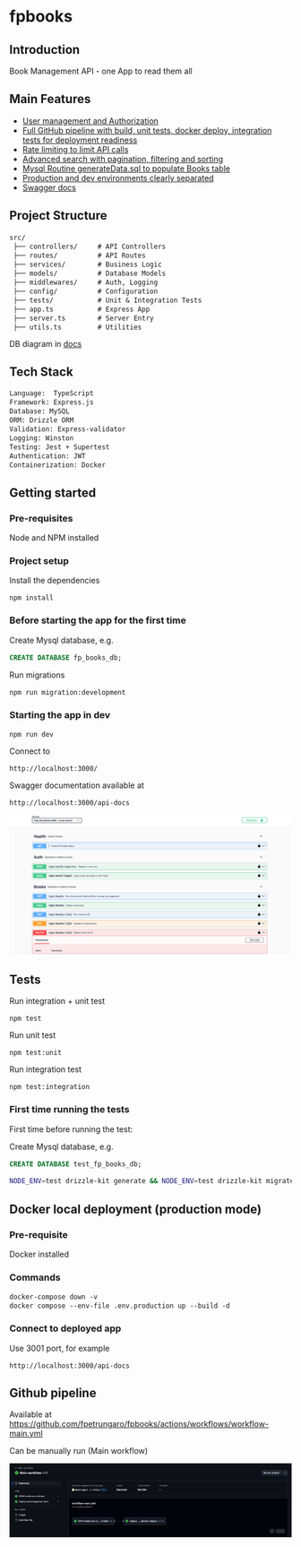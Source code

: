 # fpbooks

## Introduction

Book Management API - one App to read them all

## Main Features

- [User management and Authorization](src/services/userService.ts)
- [Full GitHub pipeline with build, unit tests, docker deploy, integration tests for deployment readiness](.github/workflows/workflow-main.yml)
- [Rate limiting to limit API calls](src/services/bookService.ts)
- [Advanced search with pagination, filtering and sorting](src/services/bookService.ts)
- [Mysql Routine generateData.sql to populate Books table](script/generateData.sql)
- [Production and dev environments clearly separated](.env.development)
- [Swagger docs](src/config/swagger.ts)

## Project Structure

```text
src/
 ├── controllers/     # API Controllers
 ├── routes/          # API Routes
 ├── services/        # Business Logic
 ├── models/          # Database Models
 ├── middlewares/     # Auth, Logging
 ├── config/          # Configuration
 ├── tests/           # Unit & Integration Tests
 ├── app.ts           # Express App
 ├── server.ts        # Server Entry
 ├── utils.ts         # Utilities
```
DB diagram in [docs](docs/db_digram.png)

## Tech Stack

```text
Language:  TypeScript
Framework: Express.js
Database: MySQL
ORM: Drizzle ORM
Validation: Express-validator
Logging: Winston
Testing: Jest + Supertest
Authentication: JWT
Containerization: Docker
```

## Getting started

### Pre-requisites

Node and NPM installed

### Project setup

Install the dependencies
```shell
npm install
```

### Before starting the app for the first time

Create Mysql database, e.g.
```sql
CREATE DATABASE fp_books_db;
```

Run migrations

```shell
npm run migration:development
```
### Starting the app in dev

```shell
npm run dev
```

Connect to

```http request
http://localhost:3000/
```

Swagger documentation available at
```http request
http://localhost:3000/api-docs
```
![swagger](docs/swagger.png)

## Tests

Run integration + unit test
```shell
npm test
```

Run unit test
```shell
npm test:unit
```

Run integration test
```shell
npm test:integration
```

### First time running the tests
First time before running the test:

Create Mysql database, e.g.
```sql
CREATE DATABASE test_fp_books_db;
```

```sh
NODE_ENV=test drizzle-kit generate && NODE_ENV=test drizzle-kit migrate
```

## Docker local deployment (production mode)

### Pre-requisite
Docker installed

### Commands

```shell
docker-compose down -v
docker compose --env-file .env.production up --build -d
```

### Connect to deployed app
Use 3001 port, for example

```text
http://localhost:3000/api-docs
```


## Github pipeline
Available at
https://github.com/fpetrungaro/fpbooks/actions/workflows/workflow-main.yml

Can be manually run (Main workflow)

![github_pipeline](docs/github_pipeline.png)


